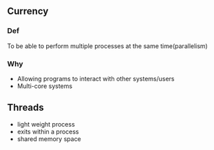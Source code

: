 ## Currency
### Def
To be able to perform multiple processes at the same time(parallelism)
### Why
- Allowing programs to interact with other systems/users
- Multi-core systems

## Threads
- light weight process
- exits within a process
- shared memory space

